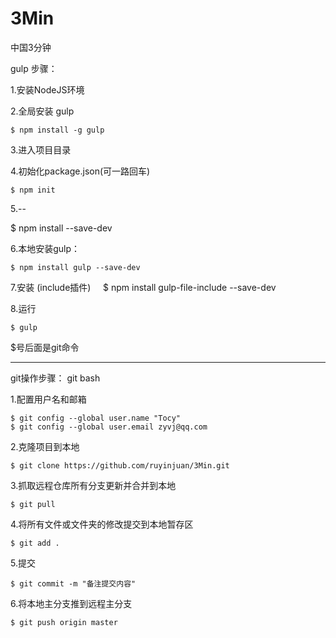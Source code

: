 # 3Min
中国3分钟

gulp 步骤：

1.安装NodeJS环境

2.全局安装 gulp
    
    $ npm install -g gulp

3.进入项目目录

4.初始化package.json(可一路回车)
    
    $ npm init

5.--
   
   $ npm install --save-dev

6.本地安装gulp：
    
    $ npm install gulp --save-dev

7.安装 (include插件)
    
    $ npm install gulp-file-include --save-dev

8.运行
    
    $ gulp

$号后面是git命令

----------------------------------------

git操作步骤： git bash

1.配置用户名和邮箱
 
    $ git config --global user.name "Tocy"
    $ git config --global user.email zyvj@qq.com

2.克隆项目到本地
 
    $ git clone https://github.com/ruyinjuan/3Min.git

3.抓取远程仓库所有分支更新并合并到本地
 
    $ git pull

4.将所有文件或文件夹的修改提交到本地暂存区
 
    $ git add .

5.提交
 
    $ git commit -m "备注提交内容"

6.将本地主分支推到远程主分支
 
    $ git push origin master
